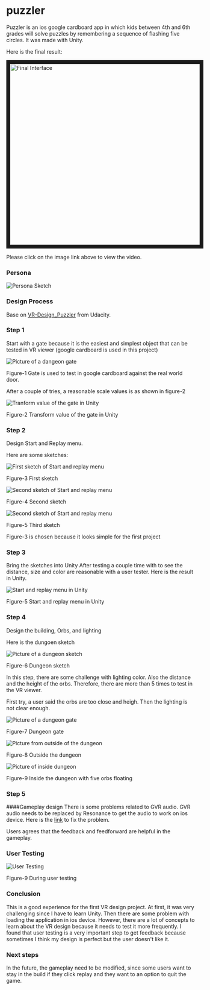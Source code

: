 # puzzler
Puzzler is an ios google cardboard app in which kids between 4th and 6th grades will solve puzzles by remembering a sequence of flashing five circles. It was made with Unity.

Here is the final result:

<a href="http://www.youtube.com/watch?feature=player_embedded&v=0UEYZqCjmxs
" target="_blank"><img src="http://img.youtube.com/vi/0UEYZqCjmxs/0.jpg" 
alt="Final Interface" width="640" height="480" border="10" /></a>

Please click on the image link above to view the video.

### Persona

![Persona Sketch](images/persona.JPG "My persona sketch for Puzzler")

### Design Process
Base on [VR-Design_Puzzler](https://github.com/udacity/VR-Design_Puzzler/releases) from Udacity.

### Step 1 
Start with a gate because it is the easiest and simplest object that can be tested in VR viewer (google cardboard is used in this project)

![Picture of a dangeon gate](images/gate.JPG "Dangeon gate in Unity")

Figure-1 Gate is used to test in google cardboard against the real world door.	

After a couple of tries, a reasonable scale values is as shown in figure-2

![Tranform value of the gate in Unity](images/gate_transform.JPG "Gate transform value in Unity")

Figure-2 Transform value of the gate in Unity

### Step 2 
Design Start and Replay menu. 

Here are some sketches:

![First sketch of Start and replay menu](images/start_replay_menu1.JPG "First sketch of Start and Replay menus")

Figure-3 First sketch

![Second sketch of Start and replay menu](images/start_replay_menu2.JPG "Second sketch of Start and Replay menus")

Figure-4 Second sketch

![Second sketch of Start and replay menu](images/start_replay_menu3.JPG "Second sketch of Start and Replay menus")

Figure-5 Third sketch

Figure-3 is chosen because it looks simple for the first project

### Step 3

Bring the sketches into Unity
After testing a couple time with to see the distance, size and color are reasonable with a user tester. Here is the result in Unity.

![Start and replay menu in Unity](images/start_replay_menu.JPG "Start and replay menu in Unity")

Figure-5 Start and replay menu in Unity

### Step 4

Design the building, Orbs, and lighting

Here is the dungoen sketch

![Picture of a dungeon sketch](images/dungeon_sketch.JPG "Dungeon sketch on a paper")

Figure-6 Dungeon sketch

In this step, there are some challenge with lighting color. Also the distance and the height of the orbs. Therefore, there are more than 5 times to test in the VR viewer.

First try, a user said the orbs are too close and heigh. Then the lighting is not clear enough.

![Picture of a dungeon gate](images/gate.JPG "Dungeon gate in Unity")

Figure-7 Dungeon gate

![Picture from outside of the dungeon](images/outside_dungeon.JPG "Outside of dungeon in Unity")

Figure-8 Outside the dungeon

![Picture of inside dungeon](images/inside_dungeon.JPG "Inside of dungeon in Unity")

Figure-9 Inside the dungeon with five orbs floating

### Step 5

####Gameplay design
There is some problems related to GVR audio. GVR audio needs to be replaced by Resonance to get the audio to work on ios device.
Here is the [link](https://resonance-audio.github.io/resonance-audio/develop/unity/getting-started) to fix the problem.

Users agrees that the feedback and feedforward are helpful in the gameplay.

### User Testing
![User Testing](images/tester.JPG "User is tesing the game")

Figure-9 During user testing

### Conclusion

This is a good experience for the first VR design project. At first, it was very challenging since I have to learn Unity. Then there are some problem with loading the application in ios device.
However, there are a lot of concepts to learn about the VR design because it needs to test it more frequently. I found that user testing is a very important step to get feedback because sometimes I think my design is perfect but the user doesn't like it.

### Next steps

In the future, the gameplay need to be modified, since some users want to stay in the build if they click replay and they want to an option to quit the game.  